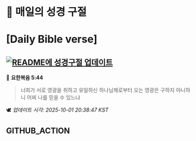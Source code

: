# 🙏 매일의 성경 구절
# [Daily Bible verse]
## [![README에 성경구절 업데이트](https://github.com/DONGSUKA/first_test/actions/workflows/update-readme-bible.yml/badge.svg)](https://github.com/DONGSUKA/first_test/actions/workflows/update-readme-bible.yml)
<!-- START_BIBLE_VERSE -->
📖 **요한복음 5:44**
> 너희가 서로 영광을 취하고 유일하신 하나님께로부터 오는 영광은 구하지 아니하니 어찌 나를 믿을 수 있느냐

🕊️ _업데이트 시각: 2025-10-01 20:38:47 KST_
  <!-- END_BIBLE_VERSE -->
## GITHUB_ACTION

